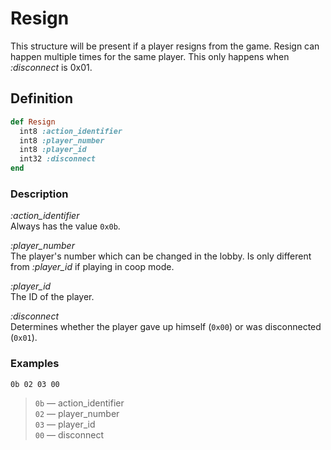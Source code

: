 # Resign

This structure will be present if a player resigns from the game.
Resign can happen multiple times for the same player. This only happens when *:disconnect* is 0x01.

## Definition

```ruby
def Resign
  int8 :action_identifier
  int8 :player_number
  int8 :player_id
  int32 :disconnect
end
```

### Description

*:action_identifier*  
Always has the value `0x0b`.

*:player_number*  
The player's number which can be changed in the lobby. Is only different from *:player_id* if playing in coop mode.

*:player_id*  
The ID of the player.

*:disconnect*  
Determines whether the player gave up himself (`0x00`) or was disconnected (`0x01`).

### Examples

`0b 02 03 00`

>`0b` &mdash; action_identifier  
>`02` &mdash; player_number  
>`03` &mdash; player_id  
>`00` &mdash; disconnect
